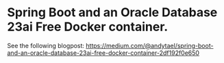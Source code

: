 # Spring Boot and an Oracle Database 23ai Free Docker container.

See the following blogpost: https://medium.com/@andytael/spring-boot-and-an-oracle-database-23ai-free-docker-container-2df192f0e650

